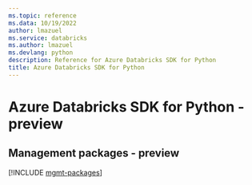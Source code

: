```yaml
---
ms.topic: reference
ms.data: 10/19/2022
author: lmazuel
ms.service: databricks
ms.author: lmazuel
ms.devlang: python
description: Reference for Azure Databricks SDK for Python
title: Azure Databricks SDK for Python
---
```

# Azure Databricks SDK for Python - preview

## Management packages - preview
[!INCLUDE [mgmt-packages](databricks-mgmt-index.md)]